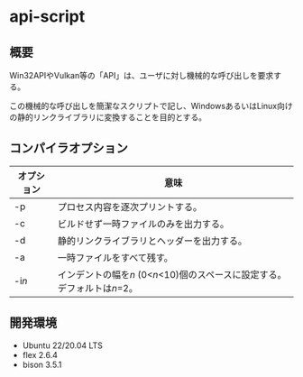 # api-script

## 概要

Win32APIやVulkan等の「API」は、ユーザに対し機械的な呼び出しを要求する。

この機械的な呼び出しを簡潔なスクリプトで記し、WindowsあるいはLinux向けの静的リンクライブラリに変換することを目的とする。

## コンパイラオプション

| オプション | 意味 |
| ----- | ----- |
| -p | プロセス内容を逐次プリントする。 |
| -c | ビルドせず一時ファイルのみを出力する。 |
| -d | 静的リンクライブラリとヘッダーを出力する。 |
| -a | 一時ファイルをすべて残す。 |
| -i*n* | インデントの幅を*n* (0<*n*<10)個のスペースに設定する。デフォルトは*n*=2。 |

## 開発環境

* Ubuntu 22/20.04 LTS
* flex 2.6.4
* bison 3.5.1

